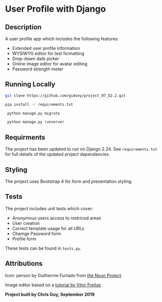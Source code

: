 # User Profile with Django

## Description

A user profile app which includes the following features:

* Extended user profile information
* WYSIWYG editor for test formatting
* Drop-down date picker
* Online image editor for avatar editing
* Password strength meter


## Running Locally

```bash
git clone https://github.com/gidsey/project_07_D2.2.git
```

```bash
pip install -r requirements.txt
```
  
```bash
 python manage.py migrate
```

```bash
 python manage.py runserver
```


## Requirments
The project has been updated to run on Django 2.24. 
See `requirements.txt` for full details of the updated project dependencies.


## Styling
The project uses Bootstrap 4 for form and presentation styling.


## Tests
The project includes unit tests which cover:

* Anonymous users access to restriced areas
* User creation
* Correct template usage for all URLs
* Chamge Password form
* Profile form

These tests can be found in `tests.py`.


## Attributions
Icon: person by Guilherme Furtado from [the Noun Project](https://thenounproject.com/).

Image editor based on a [tutorial by Vitor Freitas](https://simpleisbetterthancomplex.com/tutorial/2017/03/02/how-to-crop-images-in-a-django-application.html) 

**Project built by Chris Guy, September 2019**

